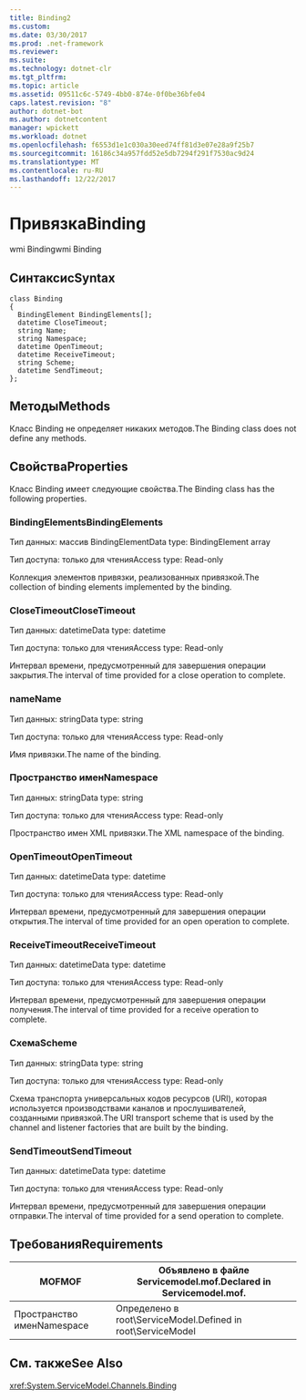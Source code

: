 ```yaml
---
title: Binding2
ms.custom: 
ms.date: 03/30/2017
ms.prod: .net-framework
ms.reviewer: 
ms.suite: 
ms.technology: dotnet-clr
ms.tgt_pltfrm: 
ms.topic: article
ms.assetid: 09511c6c-5749-4bb0-874e-0f0be36bfe04
caps.latest.revision: "8"
author: dotnet-bot
ms.author: dotnetcontent
manager: wpickett
ms.workload: dotnet
ms.openlocfilehash: f6553d1e1c030a30eed74ff81d3e07e28a9f25b7
ms.sourcegitcommit: 16186c34a957fdd52e5db7294f291f7530ac9d24
ms.translationtype: MT
ms.contentlocale: ru-RU
ms.lasthandoff: 12/22/2017
---
```

# <a name="binding"></a><span data-ttu-id="1fef7-102">Привязка</span><span class="sxs-lookup"><span data-stu-id="1fef7-102">Binding</span></span>
<span data-ttu-id="1fef7-103">wmi Binding</span><span class="sxs-lookup"><span data-stu-id="1fef7-103">wmi Binding</span></span>  
  
## <a name="syntax"></a><span data-ttu-id="1fef7-104">Синтаксис</span><span class="sxs-lookup"><span data-stu-id="1fef7-104">Syntax</span></span>  
  
```  
class Binding  
{  
  BindingElement BindingElements[];  
  datetime CloseTimeout;  
  string Name;  
  string Namespace;  
  datetime OpenTimeout;  
  datetime ReceiveTimeout;  
  string Scheme;  
  datetime SendTimeout;  
};  
```  
  
## <a name="methods"></a><span data-ttu-id="1fef7-105">Методы</span><span class="sxs-lookup"><span data-stu-id="1fef7-105">Methods</span></span>  
 <span data-ttu-id="1fef7-106">Класс Binding не определяет никаких методов.</span><span class="sxs-lookup"><span data-stu-id="1fef7-106">The Binding class does not define any methods.</span></span>  
  
## <a name="properties"></a><span data-ttu-id="1fef7-107">Свойства</span><span class="sxs-lookup"><span data-stu-id="1fef7-107">Properties</span></span>  
 <span data-ttu-id="1fef7-108">Класс Binding имеет следующие свойства.</span><span class="sxs-lookup"><span data-stu-id="1fef7-108">The Binding class has the following properties.</span></span>  
  
### <a name="bindingelements"></a><span data-ttu-id="1fef7-109">BindingElements</span><span class="sxs-lookup"><span data-stu-id="1fef7-109">BindingElements</span></span>  
 <span data-ttu-id="1fef7-110">Тип данных: массив BindingElement</span><span class="sxs-lookup"><span data-stu-id="1fef7-110">Data type: BindingElement array</span></span>  
  
 <span data-ttu-id="1fef7-111">Тип доступа: только для чтения</span><span class="sxs-lookup"><span data-stu-id="1fef7-111">Access type: Read-only</span></span>  
  
 <span data-ttu-id="1fef7-112">Коллекция элементов привязки, реализованных привязкой.</span><span class="sxs-lookup"><span data-stu-id="1fef7-112">The collection of binding elements implemented by the binding.</span></span>  
  
### <a name="closetimeout"></a><span data-ttu-id="1fef7-113">CloseTimeout</span><span class="sxs-lookup"><span data-stu-id="1fef7-113">CloseTimeout</span></span>  
 <span data-ttu-id="1fef7-114">Тип данных: datetime</span><span class="sxs-lookup"><span data-stu-id="1fef7-114">Data type: datetime</span></span>  
  
 <span data-ttu-id="1fef7-115">Тип доступа: только для чтения</span><span class="sxs-lookup"><span data-stu-id="1fef7-115">Access type: Read-only</span></span>  
  
 <span data-ttu-id="1fef7-116">Интервал времени, предусмотренный для завершения операции закрытия.</span><span class="sxs-lookup"><span data-stu-id="1fef7-116">The interval of time provided for a close operation to complete.</span></span>  
  
### <a name="name"></a><span data-ttu-id="1fef7-117">name</span><span class="sxs-lookup"><span data-stu-id="1fef7-117">Name</span></span>  
 <span data-ttu-id="1fef7-118">Тип данных: string</span><span class="sxs-lookup"><span data-stu-id="1fef7-118">Data type: string</span></span>  
  
 <span data-ttu-id="1fef7-119">Тип доступа: только для чтения</span><span class="sxs-lookup"><span data-stu-id="1fef7-119">Access type: Read-only</span></span>  
  
 <span data-ttu-id="1fef7-120">Имя привязки.</span><span class="sxs-lookup"><span data-stu-id="1fef7-120">The name of the binding.</span></span>  
  
### <a name="namespace"></a><span data-ttu-id="1fef7-121">Пространство имен</span><span class="sxs-lookup"><span data-stu-id="1fef7-121">Namespace</span></span>  
 <span data-ttu-id="1fef7-122">Тип данных: string</span><span class="sxs-lookup"><span data-stu-id="1fef7-122">Data type: string</span></span>  
  
 <span data-ttu-id="1fef7-123">Тип доступа: только для чтения</span><span class="sxs-lookup"><span data-stu-id="1fef7-123">Access type: Read-only</span></span>  
  
 <span data-ttu-id="1fef7-124">Пространство имен XML привязки.</span><span class="sxs-lookup"><span data-stu-id="1fef7-124">The XML namespace of the binding.</span></span>  
  
### <a name="opentimeout"></a><span data-ttu-id="1fef7-125">OpenTimeout</span><span class="sxs-lookup"><span data-stu-id="1fef7-125">OpenTimeout</span></span>  
 <span data-ttu-id="1fef7-126">Тип данных: datetime</span><span class="sxs-lookup"><span data-stu-id="1fef7-126">Data type: datetime</span></span>  
  
 <span data-ttu-id="1fef7-127">Тип доступа: только для чтения</span><span class="sxs-lookup"><span data-stu-id="1fef7-127">Access type: Read-only</span></span>  
  
 <span data-ttu-id="1fef7-128">Интервал времени, предусмотренный для завершения операции открытия.</span><span class="sxs-lookup"><span data-stu-id="1fef7-128">The interval of time provided for an open operation to complete.</span></span>  
  
### <a name="receivetimeout"></a><span data-ttu-id="1fef7-129">ReceiveTimeout</span><span class="sxs-lookup"><span data-stu-id="1fef7-129">ReceiveTimeout</span></span>  
 <span data-ttu-id="1fef7-130">Тип данных: datetime</span><span class="sxs-lookup"><span data-stu-id="1fef7-130">Data type: datetime</span></span>  
  
 <span data-ttu-id="1fef7-131">Тип доступа: только для чтения</span><span class="sxs-lookup"><span data-stu-id="1fef7-131">Access type: Read-only</span></span>  
  
 <span data-ttu-id="1fef7-132">Интервал времени, предусмотренный для завершения операции получения.</span><span class="sxs-lookup"><span data-stu-id="1fef7-132">The interval of time provided for a receive operation to complete.</span></span>  
  
### <a name="scheme"></a><span data-ttu-id="1fef7-133">Схема</span><span class="sxs-lookup"><span data-stu-id="1fef7-133">Scheme</span></span>  
 <span data-ttu-id="1fef7-134">Тип данных: string</span><span class="sxs-lookup"><span data-stu-id="1fef7-134">Data type: string</span></span>  
  
 <span data-ttu-id="1fef7-135">Тип доступа: только для чтения</span><span class="sxs-lookup"><span data-stu-id="1fef7-135">Access type: Read-only</span></span>  
  
 <span data-ttu-id="1fef7-136">Схема транспорта универсальных кодов ресурсов (URI), которая используется производствами каналов и прослушивателей, созданными привязкой.</span><span class="sxs-lookup"><span data-stu-id="1fef7-136">The URI transport scheme that is used by the channel and listener factories that are built by the binding.</span></span>  
  
### <a name="sendtimeout"></a><span data-ttu-id="1fef7-137">SendTimeout</span><span class="sxs-lookup"><span data-stu-id="1fef7-137">SendTimeout</span></span>  
 <span data-ttu-id="1fef7-138">Тип данных: datetime</span><span class="sxs-lookup"><span data-stu-id="1fef7-138">Data type: datetime</span></span>  
  
 <span data-ttu-id="1fef7-139">Тип доступа: только для чтения</span><span class="sxs-lookup"><span data-stu-id="1fef7-139">Access type: Read-only</span></span>  
  
 <span data-ttu-id="1fef7-140">Интервал времени, предусмотренный для завершения операции отправки.</span><span class="sxs-lookup"><span data-stu-id="1fef7-140">The interval of time provided for a send operation to complete.</span></span>  
  
## <a name="requirements"></a><span data-ttu-id="1fef7-141">Требования</span><span class="sxs-lookup"><span data-stu-id="1fef7-141">Requirements</span></span>  
  
|<span data-ttu-id="1fef7-142">MOF</span><span class="sxs-lookup"><span data-stu-id="1fef7-142">MOF</span></span>|<span data-ttu-id="1fef7-143">Объявлено в файле Servicemodel.mof.</span><span class="sxs-lookup"><span data-stu-id="1fef7-143">Declared in Servicemodel.mof.</span></span>|  
|---------|-----------------------------------|  
|<span data-ttu-id="1fef7-144">Пространство имен</span><span class="sxs-lookup"><span data-stu-id="1fef7-144">Namespace</span></span>|<span data-ttu-id="1fef7-145">Определено в root\ServiceModel.</span><span class="sxs-lookup"><span data-stu-id="1fef7-145">Defined in root\ServiceModel</span></span>|  
  
## <a name="see-also"></a><span data-ttu-id="1fef7-146">См. также</span><span class="sxs-lookup"><span data-stu-id="1fef7-146">See Also</span></span>  
 <xref:System.ServiceModel.Channels.Binding>
